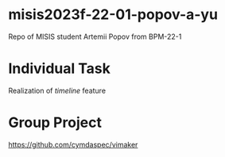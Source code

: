 # misis2023f-22-01-popov-a-yu
Repo of MISIS student Artemii Popov from BPM-22-1

# Individual Task
Realization of *timeline* feature

# Group Project
https://github.com/cymdaspec/vimaker
